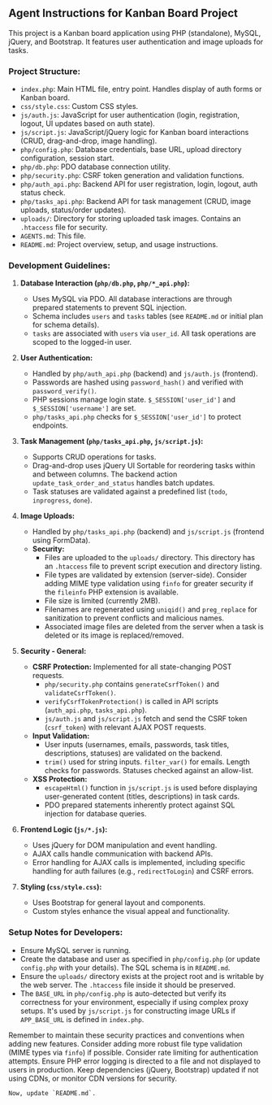 ## Agent Instructions for Kanban Board Project

This project is a Kanban board application using PHP (standalone), MySQL, jQuery, and Bootstrap. It features user authentication and image uploads for tasks.

### Project Structure:
-   `index.php`: Main HTML file, entry point. Handles display of auth forms or Kanban board.
-   `css/style.css`: Custom CSS styles.
-   `js/auth.js`: JavaScript for user authentication (login, registration, logout, UI updates based on auth state).
-   `js/script.js`: JavaScript/jQuery logic for Kanban board interactions (CRUD, drag-and-drop, image handling).
-   `php/config.php`: Database credentials, base URL, upload directory configuration, session start.
-   `php/db.php`: PDO database connection utility.
-   `php/security.php`: CSRF token generation and validation functions.
-   `php/auth_api.php`: Backend API for user registration, login, logout, auth status check.
-   `php/tasks_api.php`: Backend API for task management (CRUD, image uploads, status/order updates).
-   `uploads/`: Directory for storing uploaded task images. Contains an `.htaccess` file for security.
-   `AGENTS.md`: This file.
-   `README.md`: Project overview, setup, and usage instructions.

### Development Guidelines:

1.  **Database Interaction (`php/db.php`, `php/*_api.php`):**
    *   Uses MySQL via PDO. All database interactions are through prepared statements to prevent SQL injection.
    *   Schema includes `users` and `tasks` tables (see `README.md` or initial plan for schema details).
    *   `tasks` are associated with `users` via `user_id`. All task operations are scoped to the logged-in user.

2.  **User Authentication:**
    *   Handled by `php/auth_api.php` (backend) and `js/auth.js` (frontend).
    *   Passwords are hashed using `password_hash()` and verified with `password_verify()`.
    *   PHP sessions manage login state. `$_SESSION['user_id']` and `$_SESSION['username']` are set.
    *   `php/tasks_api.php` checks for `$_SESSION['user_id']` to protect endpoints.

3.  **Task Management (`php/tasks_api.php`, `js/script.js`):**
    *   Supports CRUD operations for tasks.
    *   Drag-and-drop uses jQuery UI Sortable for reordering tasks within and between columns. The backend action `update_task_order_and_status` handles batch updates.
    *   Task statuses are validated against a predefined list (`todo`, `inprogress`, `done`).

4.  **Image Uploads:**
    *   Handled by `php/tasks_api.php` (backend) and `js/script.js` (frontend using FormData).
    *   **Security:**
        *   Files are uploaded to the `uploads/` directory. This directory has an `.htaccess` file to prevent script execution and directory listing.
        *   File types are validated by extension (server-side). Consider adding MIME type validation using `finfo` for greater security if the `fileinfo` PHP extension is available.
        *   File size is limited (currently 2MB).
        *   Filenames are regenerated using `uniqid()` and `preg_replace` for sanitization to prevent conflicts and malicious names.
        *   Associated image files are deleted from the server when a task is deleted or its image is replaced/removed.

5.  **Security - General:**
    *   **CSRF Protection:** Implemented for all state-changing POST requests.
        *   `php/security.php` contains `generateCsrfToken()` and `validateCsrfToken()`.
        *   `verifyCsrfTokenProtection()` is called in API scripts (`auth_api.php`, `tasks_api.php`).
        *   `js/auth.js` and `js/script.js` fetch and send the CSRF token (`csrf_token`) with relevant AJAX POST requests.
    *   **Input Validation:**
        *   User inputs (usernames, emails, passwords, task titles, descriptions, statuses) are validated on the backend.
        *   `trim()` used for string inputs. `filter_var()` for emails. Length checks for passwords. Statuses checked against an allow-list.
    *   **XSS Protection:**
        *   `escapeHtml()` function in `js/script.js` is used before displaying user-generated content (titles, descriptions) in task cards.
        *   PDO prepared statements inherently protect against SQL injection for database queries.

6.  **Frontend Logic (`js/*.js`):**
    *   Uses jQuery for DOM manipulation and event handling.
    *   AJAX calls handle communication with backend APIs.
    *   Error handling for AJAX calls is implemented, including specific handling for auth failures (e.g., `redirectToLogin`) and CSRF errors.

7.  **Styling (`css/style.css`):**
    *   Uses Bootstrap for general layout and components.
    *   Custom styles enhance the visual appeal and functionality.

### Setup Notes for Developers:
*   Ensure MySQL server is running.
*   Create the database and user as specified in `php/config.php` (or update `config.php` with your details). The SQL schema is in `README.md`.
*   Ensure the `uploads/` directory exists at the project root and is writable by the web server. The `.htaccess` file inside it should be preserved.
*   The `BASE_URL` in `php/config.php` is auto-detected but verify its correctness for your environment, especially if using complex proxy setups. It's used by `js/script.js` for constructing image URLs if `APP_BASE_URL` is defined in `index.php`.

Remember to maintain these security practices and conventions when adding new features.
Consider adding more robust file type validation (MIME types via `finfo`) if possible.
Consider rate limiting for authentication attempts.
Ensure PHP error logging is directed to a file and not displayed to users in production.
Keep dependencies (jQuery, Bootstrap) updated if not using CDNs, or monitor CDN versions for security.
```
Now, update `README.md`.
```
